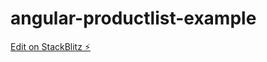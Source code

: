 # angular-productlist-example

[Edit on StackBlitz ⚡️](https://stackblitz.com/edit/angular-productlist-example)